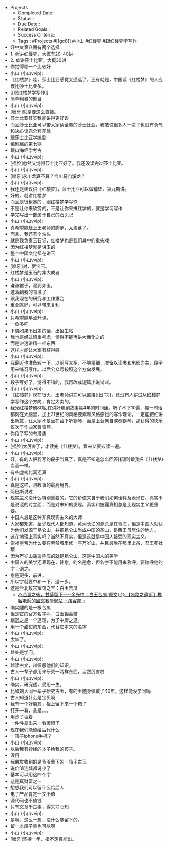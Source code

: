 - Projects
    - Completed Date::
    - Status::
    - Due Date::
    - Related Goals::
    - Success Criteria:: 
    - Tags:: #Projects #[[gc8]] #小山 #红楼梦 #跟红楼梦学写作
- 好中文第八期有两个选择
- 1. 单讲红楼梦，大概有20-40讲
- 2. 单讲莎士比亚，大概30讲
- 你觉得哪一个比较好
- 小山 (小山vvip):
- 《红楼梦》哇，莎士比亚感觉太遥远了，还有就是，中国读《红楼梦》的人应该比莎士比亚多。
- [[跟红楼梦学写作]]
- 简单粗暴的题目
- 小山 (小山vvip):
- [呲牙]就是要这么直接。
- 莎士比亚其实我能讲得更好诶
- 而且莎士比亚可以带大家读全套的莎士比亚，我敢说很多人一辈子也没有勇气和决心读完全套莎翁
- 跟莎士比亚学编剧
- 编剧赢的第七期
- 跟山海经学考古
- 小山 (小山vvip):
- [捂脸]忽然又觉得莎士比亚好了。我还没读完过莎士比亚。
- 小山 (小山vvip):
- [呲牙]永川龙算不算？合川马门溪龙？
- 小山 (小山vvip):
- 我还是建议讲《红楼梦》，莎士比亚可以做铺垫，第九期讲。
- 好的，就讲红楼梦
- 而且是很粗暴的，跟红楼梦学写作
- 不是让你来欣赏的，不是让你来搞红学的，就是学习写作
- 学完写出一部属于自己的石头记
- 小山 (小山vvip):
- 真希望能赶上王老师的脚步，太羡慕了。
- 而且，我还有个油头
- 就是我负责玉石记，红楼梦也是我们其中的重头戏
- 因为红楼梦就是讲玉的
- 整个中国文化都在讲玉
- 小山 (小山vvip):
- [呲牙]对，贾宝玉。
- 红楼梦是玉石的集大成者
- 小山 (小山vvip):
- 谦谦君子，温润如玉。
- 这落到我的领域了
- 跟我现在的研究和工作重合
- 重合就好，可以带来复利
- 小山 (小山vvip):
- 只希望能早点开课。
- 一鱼多吃
- 下周如果不出差的话，出招生帖
- 我也是经过慎重考虑，觉得不能再讲大而化之的
- 而是讲透讲精一样东西
- 这样才能让大家有获得感
- 小山 (小山vvip):
- 我最近也准备转一下，以前写太多，不够精细，准备以读书和电影为主，段子用来练习写作。以后公众号按照这个方向发展。
- 小山 (小山vvip):
- 段子写好了，觉得不错的，我再改成短篇小说试试。
- 小山 (小山vvip):
- 《红楼梦》现在很火，王老师讲完可以直接[[出书]]，还没有人讲过从红楼梦学写作这个方向，肯定大卖的。
- 我光红楼梦前80回在讲好编剧故事赢4年的时间里，听了不下10遍，每一句话都刻在大脑里，加上21世纪的风格要素和风格感觉的写作理论，一定能把红讲出新意，让大家不是坐在台下听钢琴，而是上台亲自演奏钢琴，那获得的快乐仅次于作曲家曹雪芹。
- 你段子写的有潜质
- 小山 (小山vvip):
- [捂脸]太厉害了，才读完《红楼梦》，看来又要去读一遍。
- 小山 (小山vvip):
- 好，有的人把我写的段子当真了，真是不知道怎么回答[捂脸]跟我把《红楼梦》当真一样。
- 有些虚构比真还真
- 小山 (小山vvip):
- 真是这样，讲故事的最高境界。
- 阿巴斯说过
- 现实主义没什么特别重要的。它的价值来自于我们如何诠释及表现它。真实不是说谎的对立面，而是对未知的发现。真实和披露真相总是比现实主义更重要。
- 中国人最是这种非真现实主义的大师
- 大家都知道，至少现代人都知道，黄河长江的源头是在青海，但是中国人就认为他们发源于昆仑山，并把昆仑山当成中国的圣山，是西王母居住的地方。
- 这在地理上真实吗？当然不真实，但是这就是中国人接受的现实主义。
- 崇祯皇帝为什么要在紫禁城里修一座万岁山，并且最后在那里上吊，君王死社稷
- 因为万岁山遥遥呼应的就是昆仑山，这是中国人的美学
- 中国人的美学还表现在，韩愈，的名是愈，但名字不能用来称呼，要称呼他的字：退之。
- 愈是更多，前进，
- 所以字就要中和一下，退一步。
- 这是台北故宫镇馆之宝：白玉苦瓜
    - [△苦澀之後，甘醇留下----余光中：白玉苦瓜(原文) @ 【忘路之遠近】樵客老師的國文教學網站 :: 痞客邦 ::](https://rueylin0119.pixnet.net/blog/post/121052232-%E3%80%82%E3%80%82%E3%80%82)
- 确实雕的是一根苦瓜
- 但是它的官方名字叫：白玉锦荔枝
- 跟退之是一个道理，为了中庸之道。
- 用一个甜甜的东西，代替它本来的名字
- 小山 (小山vvip):
- 太牛了。
- 小山 (小山vvip):
- 处处是学问。
- 小山 (小山vvip):
- 越读古文，越佩服他们的知识。
- 古人一辈子都用来研究一两样东西，当然厉害啦
- 小山 (小山vvip):
- 确实，研究透，受用一生。
- 比如刘大同一辈子研究古玉，有的玉随身佩戴了40年。这样能没学问吗
- 古人知道什么是宝贝啊
- 我有一个好朋友，祖上留下来一个箱子
- 打开一看，全是。。。
- 用沙子埋着
- 一件件拿出来一看傻眼了
- 现在我们能留给后代什么
- 一箱子iphone手机？
- 小山 (小山vvip):
- 以后我有抄经的本子给我的孩子。
- 没用
- 我朋友收到的是爷爷留下的一箱子古玉
- 说价值连城都说少了
- 基本可以用这四个字
- 这是真财富之一
- 想想我们可以留什么给后人
- 电子产品肯定一文不值
- 源代码也不值钱
- 只有文章千古事，得失寸心知
- 小山 (小山vvip):
- 是啊，这么一想，没什么能留下的。
- 留一本段子集也可以啊
- 小山 (小山vvip):
- [呲牙]坚持一年，指不定真能出。
